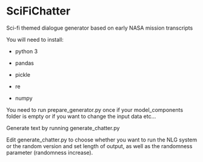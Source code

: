 # SciFiChatter
Sci-fi themed dialogue generator based on early NASA mission transcripts


You will need to install:

- python 3

- pandas

- pickle

- re

- numpy


You need to run prepare_generator.py once if your model_components folder is empty or if you want to change the input data etc...


Generate text by running generate_chatter.py


Edit generate_chatter.py to choose whether you want to run the NLG system or the random version and set length of output, as well as the randomness parameter (randomness increase).

